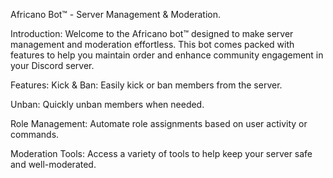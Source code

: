 Africano Bot™ - Server Management & Moderation.

Introduction:
Welcome to the Africano bot™ designed to make server management and moderation effortless. This bot comes packed with features to help you maintain order and enhance community engagement in your Discord server.

Features:
Kick & Ban: Easily kick or ban members from the server.

Unban: Quickly unban members when needed.

Role Management: Automate role assignments based on user activity or commands.


Moderation Tools: Access a variety of tools to help keep your server safe and well-moderated.
